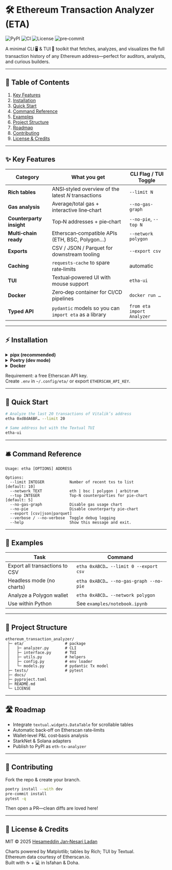 # 🛠️ Ethereum Transaction Analyzer (ETA)

![PyPI](https://img.shields.io/pypi/v/eth-tx-analyzer?logo=pypi&label=PyPI)
![CI](https://img.shields.io/github/actions/workflow/status/hesamverse/eth-tx-analyzer/ci.yml?label=CI)
![License](https://img.shields.io/badge/license-MIT-yellow)
![pre‑commit](https://img.shields.io/badge/pre--commit-enabled-brightgreen)

A minimal CLI 🖥️ & TUI 🔮 toolkit that fetches, analyzes, and visualizes the full
transaction history of any Ethereum address—perfect for auditors, analysts, and curious builders.

---

## 📑 Table of Contents
1. [Key Features](#key-features)  
2. [Installation](#installation)  
3. [Quick Start](#quick-start)  
4. [Command Reference](#command-reference)  
5. [Examples](#examples)  
6. [Project Structure](#project-structure)  
7. [Roadmap](#roadmap)  
8. [Contributing](#contributing)  
9. [License & Credits](#license--credits)

---

## ✨ Key Features
| Category | What you get | CLI Flag / TUI Toggle |
|----------|--------------|-----------------------|
| **Rich tables** | ANSI‑styled overview of the latest *N* transactions | `--limit N` |
| **Gas analysis** | Average/total gas + interactive line‑chart | `--no-gas-graph` |
| **Counterparty insight** | Top‑N addresses + pie‑chart | `--no-pie`, `--top N` |
| **Multi‑chain ready** | Etherscan‑compatible APIs (ETH, BSC, Polygon…) | `--network polygon` |
| **Exports** | CSV / JSON / Parquet for downstream tooling | `--export csv` |
| **Caching** | `requests‑cache` to spare rate‑limits | automatic |
| **TUI** | Textual‑powered UI with mouse support | `etha-ui` |
| **Docker** | Zero‑dep container for CI/CD pipelines | `docker run …` |
| **Typed API** | `pydantic` models so you can `import eta` as a library | `from eta import Analyzer` |

---

## ⚡ Installation

<details>
<summary><b>pipx (recommended)</b></summary>

```bash
pipx install eth-tx-analyzer
```

</details>

<details>
<summary><b>Poetry (dev mode)</b></summary>

```bash
git clone https://github.com/hesamverse/eth-tx-analyzer.git
cd eth-tx-analyzer
poetry install --with dev
poetry run etha 0xABCD…
```

</details>

<details>
<summary><b>Docker</b></summary>

```bash
docker pull ghcr.io/hesamverse/eth-tx-analyzer:latest
docker run -it --rm ghcr.io/hesamverse/eth-tx-analyzer 0xABCD…
```

</details>

Requirement: a free Etherscan API key.  
Create `.env` in `~/.config/eta/` or export `ETHERSCAN_API_KEY`.

---

## 🚀 Quick Start

```bash
# Analyze the last 20 transactions of Vitalik’s address
etha 0xd8dA6BF… --limit 20

# Same address but with the Textual TUI
etha-ui
```

---

## 🛎️ Command Reference

```
Usage: etha [OPTIONS] ADDRESS

Options:
  --limit INTEGER           Number of recent txs to list        [default: 10]
  --network TEXT            eth | bsc | polygon | arbitrum
  --top INTEGER             Top‑N counterparties for pie‑chart  [default: 5]
  --no-gas-graph            Disable gas usage chart
  --no-pie                  Disable counterparty pie‑chart
  --export [csv|json|parquet]
  --verbose / --no-verbose  Toggle debug logging
  --help                    Show this message and exit.
```

---

## 🧩 Examples

| Task | Command |
|------|---------|
| Export all transactions to CSV | `etha 0xABCD… --limit 0 --export csv` |
| Headless mode (no charts) | `etha 0xABCD… --no-gas-graph --no-pie` |
| Analyze a Polygon wallet | `etha 0xABCD… --network polygon` |
| Use within Python | See `examples/notebook.ipynb` |

---

## 📂 Project Structure

```
ethereum_transaction_analyzer/
 ├─ eta/                  # package
 │   ├─ analyzer.py       # CLI
 │   ├─ interface.py      # TUI
 │   ├─ utils.py          # helpers
 │   ├─ config.py         # env loader
 │   └─ models.py         # pydantic Tx model
 ├─ tests/                # pytest
 ├─ docs/
 ├─ pyproject.toml
 ├─ README.md
 └─ LICENSE
```

---

## 🛣️ Roadmap

- Integrate `textual.widgets.DataTable` for scrollable tables  
- Automatic back‑off on Etherscan rate‑limits  
- Wallet‑level P&L cost‑basis analysis  
- StarkNet & Solana adapters  
- Publish to PyPI as `eth‑tx‑analyzer`

---

## 🤝 Contributing

Fork the repo & create your branch.

```bash
poetry install --with dev
pre-commit install
pytest -q
```

Then open a PR—clean diffs are loved here!

---

## 📜 License & Credits

MIT © 2025 [Hesameddin Jan‑Nesari Ladan](https://github.com/hesamverse)

Charts powered by Matplotlib; tables by Rich; TUI by Textual.  
Ethereum data courtesy of Etherscan.io.  
Built with ☕ + 💻 in Isfahan & Doha.
